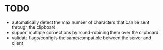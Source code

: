 # TODO

* automatically detect the max number of characters that can be sent through the clipboard
* support multiple connections by round-robining them over the clipboard
* validate flags/config is the same/compatible between the server and client

